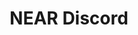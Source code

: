 ---
title: NEAR Discord
excerpt: Join our Discord Community
type: near 
link: https://near.chat/
tags: near, discord, community
createdAt: 2021-08-24
---